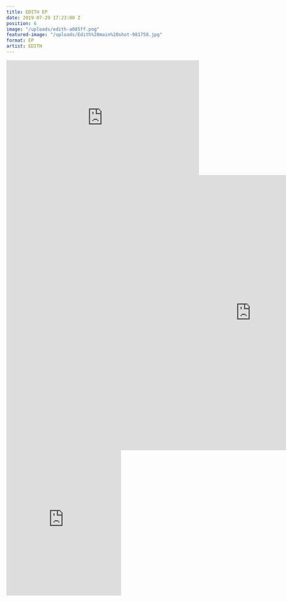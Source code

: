 ```yaml
---
title: EDITH EP
date: 2019-07-29 17:23:00 Z
position: 6
image: "/uploads/edith-a085ff.png"
featured-image: "/uploads/Edith%20main%20shot-981758.jpg"
format: EP
artist: EDITH
---
```


<iframe width="100%" height="300" scrolling="no" frameborder="no" allow="autoplay" src="https://w.soundcloud.com/player/?url=https%3A//api.soundcloud.com/users/582183480&color=%23ff5500&auto_play=false&hide_related=false&show_comments=true&show_user=true&show_reposts=false&show_teaser=true&visual=true"></iframe>

<div class="responsive-embed  widescreen">
<iframe width="1280" height="720" src="https://www.youtube.com/embed/o4MO40OrKxY" frameborder="0" allow="accelerometer; autoplay; encrypted-media; gyroscope; picture-in-picture" allowfullscreen></iframe></div>

<iframe src="https://open.spotify.com/embed/album/1MzGlk1fLm2WDDQksbACOL" width="300" height="380" frameborder="0" allowtransparency="true" allow="encrypted-media"></iframe>